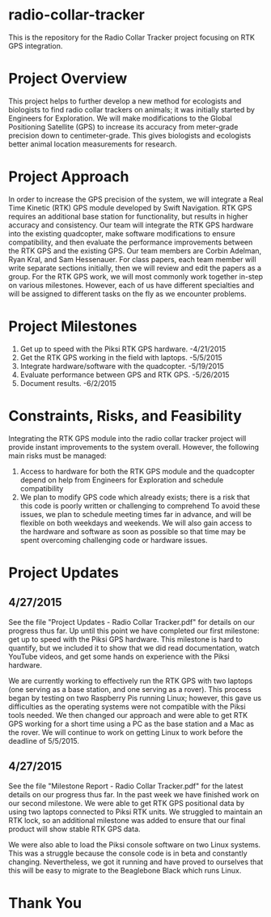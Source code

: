 # radio-collar-tracker
This is the repository for the Radio Collar Tracker project focusing on RTK GPS integration.

# Project Overview
This project helps to further develop a new method for ecologists and biologists to find radio collar trackers on animals; it was initially started by Engineers for Exploration. We will make modifications to the Global Positioning Satellite (GPS) to increase its accuracy from meter-grade precision down to centimeter-grade. This gives biologists and ecologists better animal location measurements for research.

# Project Approach
In order to increase the GPS precision of the system, we will integrate a Real Time Kinetic (RTK) GPS module developed by Swift Navigation. RTK GPS requires an additional base station for functionality, but results in higher accuracy and consistency. Our team will integrate the RTK GPS hardware into the existing quadcopter, make software modifications to ensure compatibility, and then evaluate the performance improvements between the RTK GPS and the existing GPS. Our team members are Corbin Adelman, Ryan Kral, and Sam Hessenauer. For class papers, each team member will write separate sections initially, then we will review and edit the papers as a group. For the RTK GPS work, we will most commonly work together in-step on various milestones. However, each of us have different specialties and will be assigned to different tasks on the fly as we encounter problems.

# Project Milestones
1. Get up to speed with the Piksi RTK GPS hardware. -4/21/2015
2. Get the RTK GPS working in the field with laptops. -5/5/2015
3. Integrate hardware/software with the quadcopter. -5/19/2015
4. Evaluate performance between GPS and RTK GPS. -5/26/2015
5. Document results. -6/2/2015

# Constraints, Risks, and Feasibility
Integrating the RTK GPS module into the radio collar tracker project will provide instant improvements to the system overall. However, the following main risks must be managed: 
1. Access to hardware for both the RTK GPS module and the quadcopter depend on help from Engineers for Exploration and schedule compatibility
2. We plan to modify GPS code which already exists; there is a risk that this code is poorly written or challenging to comprehend
To avoid these issues, we plan to schedule meeting times far in advance, and will be flexible on both weekdays and weekends. We will also gain access to the hardware and software as soon as possible so that time may be spent overcoming challenging code or hardware issues.

# Project Updates
## 4/27/2015
See the file "Project Updates - Radio Collar Tracker.pdf" for details on our progress thus far. Up until this point we have completed our first milestone: get up to speed with the Piksi GPS hardware. This milestone is hard to quantify, but we included it to show that we did read documentation, watch YouTube videos, and get some hands on experience with the Piksi hardware. 

We are currently working to effectively run the RTK GPS with two laptops (one serving as a base station, and one serving as a rover). This process began by testing on two Raspberry Pis running Linux; however, this gave us difficulties as the operating systems were not compatible with the Piksi tools needed. We then changed our approach and were able to get RTK GPS working for a short time using a PC as the base station and a Mac as the rover. We will continue to work on getting Linux to work before the deadline of 5/5/2015.

## 4/27/2015
See the file "Milestone Report - Radio Collar Tracker.pdf" for the latest details on our progress thus far. In the past week we have finished work on our second milestone. We were able to get RTK GPS positional data by using two laptops connected to Piksi RTK units. We struggled to maintain an RTK lock, so an additional milestone was added to ensure that our final product will show stable RTK GPS data.

We were also able to load the Piksi console software on two Linux systems. This was a struggle because the console code is in beta and constantly changing. Nevertheless, we got it running and have proved to ourselves that this will be easy to migrate to the Beaglebone Black which runs Linux.

# Thank You

